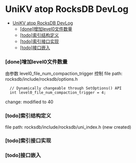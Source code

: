 # UniKV atop RocksDB DevLog

- [UniKV atop RocksDB DevLog](#unikv-atop-rocksdb-devlog)
    - [[done]增加level0文件数量](#done增加level0文件数量)
    - [[todo]索引结构定义](#todo索引结构定义)
    - [[todo]索引接口实现](#todo索引接口实现)
    - [[todo]接口嵌入](#todo接口嵌入)



### [done]增加level0文件数量

由参数 level0_file_num_compaction_trigger 控制
file path: rocksdb/include/rocksdb/options.h

```
  // Dynamically changeable through SetOptions() API
  int level0_file_num_compaction_trigger = 4;
```

change: modified to 40



### [todo]索引结构定义
file path: rocksdb/include/rocksdb/uni_index.h (new created)


### [todo]索引接口实现

### [todo]接口嵌入